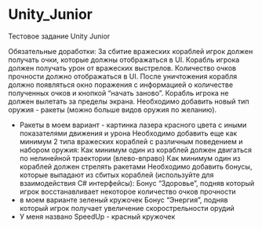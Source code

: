 # Unity_Junior
Тестовое задание Unity Junior

Обязательные доработки:
За сбитие вражеских кораблей игрок должен получать очки, которые должны отображаться в UI.
Корабль игрока должен получать урон от вражеских выстрелов. Количество очков прочности должно отображаться в UI.
После уничтожения корабля должно появляться окно поражения с информацией о количестве полученных очков и кнопкой “начать заново”.
Корабль игрока не должен вылетать за пределы экрана.
Необходимо добавить новый тип оружия - ракеты (можно больше видов оружия по желанию). 
  - Ракеты в моем вариант - картинка лазера красного цвета с иными показателями движения и урона
Необходимо добавить еще как минимум 2 типа вражеских кораблей с различным поведением и набором оружия: 
Как минимум один из кораблей должен двигаться по нелинейной траектории (влево-вправо)
Как минимум один из кораблей должен стрелять ракетами
Необходимо добавить бонусы, которые выпадают из сбитых кораблей (используйте для взаимодействия C# интерфейсы):
Бонус “Здоровье”, подняв который игрок восстанавливает некоторое количество очков прочности 
  - в моем варианте зеленый кружочек
Бонус “Энергия”, подняв который игрок получает увеличение скорострельности орудий  
  - У меня названо SpeedUp - красный кружочек
